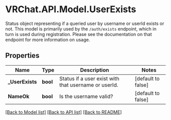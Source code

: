 # VRChat.API.Model.UserExists
Status object representing if a queried user by username or userId exists or not. This model is primarily used by the `/auth/exists` endpoint, which in turn is used during registration. Please see the documentation on that endpoint for more information on usage.

## Properties

Name | Type | Description | Notes
------------ | ------------- | ------------- | -------------
**_UserExists** | **bool** | Status if a user exist with that username or userId. | [default to false]
**NameOk** | **bool** | Is the username valid? | [default to false]

[[Back to Model list]](../README.md#documentation-for-models) [[Back to API list]](../README.md#documentation-for-api-endpoints) [[Back to README]](../README.md)

